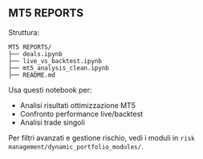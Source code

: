 
## MT5 REPORTS

Struttura:
```
MT5 REPORTS/
├── deals.ipynb
├── live_vs_backtest.ipynb
├── mt5_analysis_clean.ipynb
├── README.md
```

Usa questi notebook per:
- Analisi risultati ottimizzazione MT5
- Confronto performance live/backtest
- Analisi trade singoli

Per filtri avanzati e gestione rischio, vedi i moduli in `risk management/dynamic_portfolio_modules/`.

